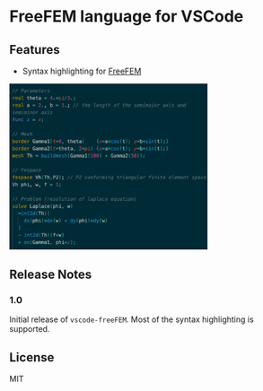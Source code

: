 # FreeFEM language for VSCode

## Features

- Syntax highlighting for [FreeFEM](https://freefem.org)

<img src="img/membrane.png" width="70%">


## Release Notes

### 1.0

Initial release of `vscode-freeFEM`. Most of the syntax highlighting is supported.

## License

MIT